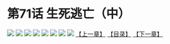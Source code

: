 # 第71话 生死逃亡（中）
![](https://mhpic.xiaomingtaiji.net/comic/D/斗破苍穹拆分版/71话/1.jpg-zymk.middle.webp)
![](https://mhpic.xiaomingtaiji.net/comic/D/斗破苍穹拆分版/71话/2.jpg-zymk.middle.webp)
![](https://mhpic.xiaomingtaiji.net/comic/D/斗破苍穹拆分版/71话/3.jpg-zymk.middle.webp)
![](https://mhpic.xiaomingtaiji.net/comic/D/斗破苍穹拆分版/71话/4.jpg-zymk.middle.webp)
![](https://mhpic.xiaomingtaiji.net/comic/D/斗破苍穹拆分版/71话/5.jpg-zymk.middle.webp)
![](https://mhpic.xiaomingtaiji.net/comic/D/斗破苍穹拆分版/71话/6.jpg-zymk.middle.webp)
![](https://mhpic.xiaomingtaiji.net/comic/D/斗破苍穹拆分版/71话/7.jpg-zymk.middle.webp)
![](https://mhpic.xiaomingtaiji.net/comic/D/斗破苍穹拆分版/71话/8.jpg-zymk.middle.webp)
[【上一章】](./70.md)
[【目录】](./README.md)
[【下一章】](./72.md)
